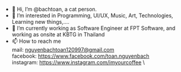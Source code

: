- 👋 Hi, I’m @bachtoan, a cat person.
- 👀 I’m interested in Programming, UI/UX, Music, Art, Technologies, Learning new things,....
- 🌱 I’m currently working as Software Engineer at FPT Software, and working as onsite at KBTG in Thailand
- 📫 How to reach me\
mail: nguyenbachtoan120997@gmail.com\
facebook: https://www.facebook.com/toan.nguyenbach \
instagram: https://www.instagram.com/imyourcoffee \

<!---
bachtoan/bachtoan is a ✨ special ✨ repository because its `README.md` (this file) appears on your GitHub profile.
You can click the Preview link to take a look at your changes.
--->
